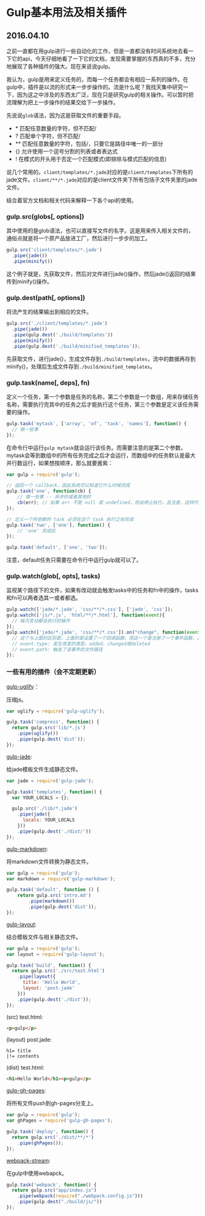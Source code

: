 # Gulp基本用法及相关插件
## 2016.04.10

之前一直都在用gulp进行一些自动化的工作，但是一直都没有时间系统地去看一下它的api，今天仔细地看了一下它的文档，发现需要掌握的东西真的不多，充分地展现了各种插件的强大。现在来说说gulp。

我认为，gulp是用来定义任务的，而每一个任务都会有相应一系列的操作。在gulp中，插件是以流的形式来一步步操作的。流是什么呢？我找天集中研究一下，因为这之中涉及的东西太广泛，现在只是研究gulp的相关操作。可以暂时把流理解为把上一步操作的结果交给下一步操作。

先说说`glob`语法，因为这是获取文件的重要手段。

* \* 匹配任意数量的字符，但不匹配/
* ? 匹配单个字符，但不匹配/
* ** 匹配任意数量的字符，包括/，只要它是路径中唯一的一部分
* {} 允许使用一个逗号分割的列表或者表达式
* ! 在模式的开头用于否定一个匹配模式(即排除与模式匹配的信息)

说几个常用的。`client/templates/*.jade`对应的是`client/templates`下所有的jade文件。`client/**/*.jade`对应的是client文件夹下所有包括子文件夹里的jade文件。

结合着官方文档和相关代码来解释一下各个api的使用。

### gulp.src(globs[, options])
其中使用的是glob语法，也可以直接写文件的名字。这是用来传入相关文件的，通俗点就是将一个原产品放进工厂，然后进行一步步的加工。

```javascript
gulp.src('client/templates/*.jade')
  .pipe(jade())
  .pipe(minify())
```

这个例子就是，先获取文件，然后对文件进行jade()操作，然后jade()返回的结果传到minify()操作。

### gulp.dest(path[, options])
将流产生的结果输出到相应的文件。

```javascript
gulp.src('./client/templates/*.jade')
  .pipe(jade())
  .pipe(gulp.dest('./build/templates'))
  .pipe(minify())
  .pipe(gulp.dest('./build/minified_templates'));
```

先获取文件，进行jade()，生成文件存到`./build/templates`，流中的数据再存到minify()，处理后生成文件存到`./build/minified_templates`。

### gulp.task(name[, deps], fn)
定义一个任务，第一个参数是任务的名称，第二个参数是一个数组，用来存储任务名称，需要执行完其中的任务之后才能执行这个任务，第三个参数是定义该任务需要的操作。

```javascript
gulp.task('mytask', ['array', 'of', 'task', 'names'], function() {
  // 做一些事
});
```

在命令行中运行`gulp mytask`就会运行该任务。而需要注意的是第二个参数，mytask会等到数组中的所有任务完成之后才会运行，而数组中的任务默认是最大并行数运行，如果想按顺序，那么就要酱紫：

```javascript
var gulp = require('gulp');

// 返回一个 callback，因此系统可以知道它什么时候完成
gulp.task('one', function(cb) {
    // 做一些事 -- 异步的或者其他的
    cb(err); // 如果 err 不是 null 或 undefined，则会停止执行，且注意，这样代表执行失败了
});

// 定义一个所依赖的 task 必须在这个 task 执行之前完成
gulp.task('two', ['one'], function() {
    // 'one' 完成后
});

gulp.task('default', ['one', 'two']);
```

注意，default任务只需要在命令行中运行gulp就可以了。

### gulp.watch(glob[, opts], tasks)
监视某个路径下的文件，如果有改动就会触发tasks中的任务和fn中的操作，tasks和fn可以两者选其一或者都选。

```javascript
gulp.watch(['jade/*.jade', 'css/**/*.css'], ['jade', 'css']);
gulp.watch(['js/*.js', 'html/**/*.html'], function(event){
  // 每次变动都会执行的操作
});
gulp.watch(['jade/*.jade', 'css/**/*.css']).on("change", function(event){
  // 这个与上面的区别是，上面的是设置了一个回调函数，而这一个是注册了一个事件函数，其效果是一样的
  // event.type: 发生改变的类型，added、changed或deleted
  // event.path: 触发了该事件的文件路径
});
```


### 一些有用的插件（会不定期更新）

[gulp-uglify](https://www.npmjs.com/package/gulp-uglify)：

压缩js。
```javascript
var uglify = require('gulp-uglify');

gulp.task('compress', function() {
  return gulp.src('lib/*.js')
    .pipe(uglify())
    .pipe(gulp.dest('dist'));
});
```

[gulp-jade](https://www.npmjs.com/package/gulp-jade/):

给jade模板文件生成静态文件。
```javascript
var jade = require('gulp-jade');

gulp.task('templates', function() {
  var YOUR_LOCALS = {};

  gulp.src('./lib/*.jade')
    .pipe(jade({
      locals: YOUR_LOCALS
    }))
    .pipe(gulp.dest('./dist/'))
});
```

[gulp-markdown](https://www.npmjs.com/package/gulp-markdown/):

将markdown文件转换为静态文件。
```javascript
var gulp = require('gulp');
var markdown = require('gulp-markdown');

gulp.task('default', function () {
	return gulp.src('intro.md')
		.pipe(markdown())
		.pipe(gulp.dest('dist'));
});
```

[gulp-layout](https://www.npmjs.com/package/gulp-layout/):

结合模板文件与相关静态文件。
```javascript
var gulp = require('gulp');
var layout = require('gulp-layout');

gulp.task('build', function() {
  return gulp.src('./src/test.html')
    .pipe(layout({
      title: 'Hello World',
      layout: 'post.jade'
    }))
    .pipe(gulp.dest('./dist'));
});
```

(src) test.html:
```html
<p>gulp</p>
```

(layout) post.jade:
```jade
h1= title
|!= contents
```

(dist) test.html:
```html
<h1>Hello World</h1><p>gulp</p>
```

[gulp-gh-pages](https://www.npmjs.com/package/gulp-gh-pages/):

将所有文件push到gh-pages分支上。

```javascript
var gulp = require('gulp');
var ghPages = require('gulp-gh-pages');

gulp.task('deploy', function() {
  return gulp.src('./dist/**/*')
    .pipe(ghPages());
});
```

[webpack-stream](https://www.npmjs.com/package/webpack-stream/):

在gulp中使用webapck。

```javascript
gulp.task('webpack', function() {
  return gulp.src("app/index.js")
    .pipe(webpack(require("./webpack.config.js")))
    .pipe(gulp.dest("./build/js/"))
});
```
